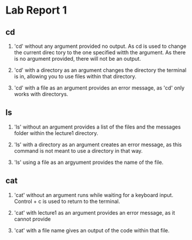 # Lab Report 1
## cd
1. 'cd' without any argument provided no output. As cd is used to change the current direc tory to the one specified witth the argument. As there is no argument provided, there will not be an output.
   
2. 'cd' with a directory as an argument changes the directory the terminal is in, allowing you to use files within that directory.
   
3. 'cd' with a file as an argument provides an error message, as 'cd' only works with directorys.

## ls
1. 'ls' without an argument provides a list of the files and the messages folder within the lecture1 directory.
   
2. 'ls' with a directory as an argument creates an error message, as this command is not meant to use a directory in that way. 
   
3. 'ls' using a file as an argyument provides the name of the file.

## cat
1. 'cat' without an argument runs while waiting for a keyboard input. Control + c is used to return to the terminal.
    
2. 'cat' with lecture1 as an argument provides an error message, as it cannot provide 
 
3. 'cat' with a file name gives an output of the code within that file. 
